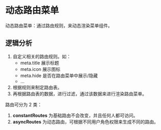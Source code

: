 # 动态路由菜单

动态路由菜单：通过路由规则，来动态渲染菜单组件。

## 逻辑分析

1. 自定义相关的路由规则。如：
   - meta.title 展示标题
   - meta.icon 展示图标
   - meta.hide 是否在路由菜单中展示/隐藏
   - ...
2. 根据规则来制定路由表。
3. 再根据路由表的数据，进行过滤，通过该数据来进行渲染路由菜单。

路由可分为 2 类：

1. **constantRoutes** 为基础路由不会改变，并且任何人都可访问。
2. **asyncRoutes** 为动态路由，可根据不同用户角色权限来生成不同的路由。
